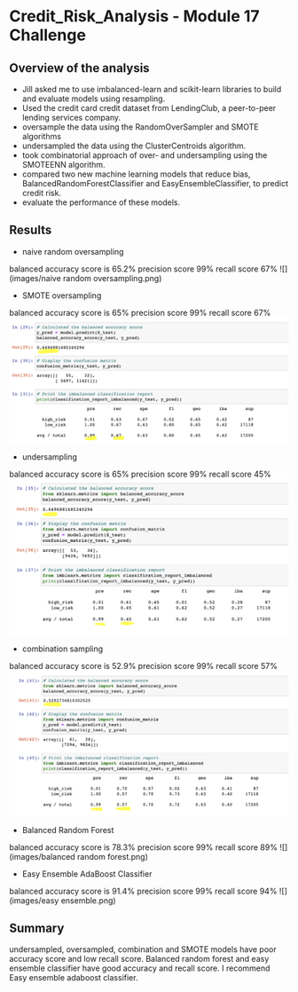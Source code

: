# Credit_Risk_Analysis - Module 17 Challenge
## Overview of the analysis
- Jill asked me to use imbalanced-learn and scikit-learn libraries to build and evaluate models using resampling.
- Used the credit card credit dataset from LendingClub, a peer-to-peer lending services company.
- oversample the data using the RandomOverSampler and SMOTE algorithms
- undersampled the data using the ClusterCentroids algorithm. 
- took combinatorial approach of over- and undersampling using the SMOTEENN algorithm. 
- compared two new machine learning models that reduce bias, BalancedRandomForestClassifier and EasyEnsembleClassifier, to predict credit risk. 
- evaluate the performance of these models.

## Results
- naive random oversampling 

balanced accuracy score is 65.2%
precision score 99%
recall score 67%
![](images/naive random oversampling.png)


- SMOTE oversampling

balanced accuracy score is 65%
precision score 99%
recall score 67%
![](images/smot.png)


- undersampling

balanced accuracy score is 65%
precision score 99%
recall score 45%
![](images/undersampling.png)


- combination sampling

balanced accuracy score is 52.9%
precision score 99%
recall score 57%
![](images/combination.png)


- Balanced Random Forest

balanced accuracy score is 78.3%
precision score 99%
recall score 89%
![](images/balanced random forest.png)


- Easy Ensemble AdaBoost Classifier

balanced accuracy score is 91.4%
precision score 99%
recall score 94%
![](images/easy ensemble.png)



## Summary
undersampled, oversampled, combination and SMOTE models have poor accuracy score and low recall score. Balanced random forest and easy ensemble classifier have good accuracy and recall score. I recommend Easy ensemble adaboost classifier.